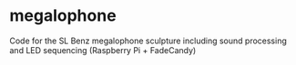 # megalophone
Code for the SL Benz megalophone sculpture including sound processing and LED sequencing (Raspberry Pi + FadeCandy)
